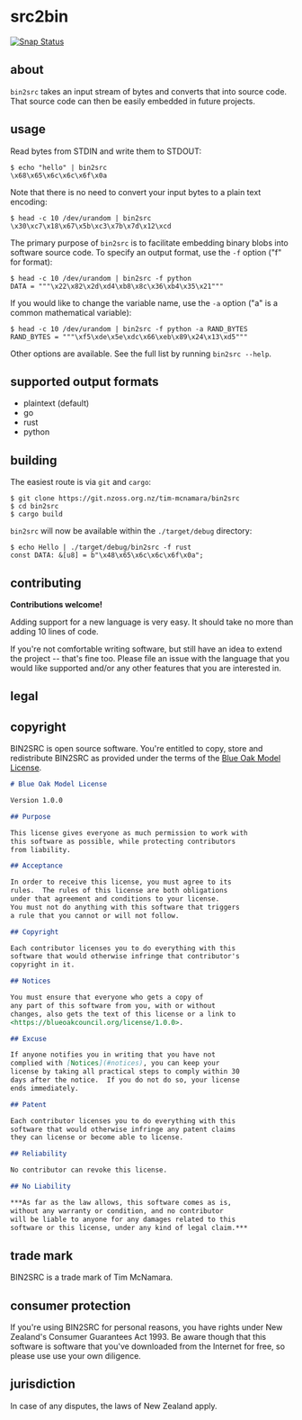 src2bin
=======

[![Snap Status](https://build.snapcraft.io/badge/timClicks/bin2src.svg)](https://build.snapcraft.io/user/timClicks/bin2src)

about
-----

`bin2src` takes an input stream of bytes and converts
that into source code. That source code can then be 
easily embedded in future projects.


usage
-----

Read bytes from STDIN and write them to STDOUT:

    $ echo "hello" | bin2src
    \x68\x65\x6c\x6c\x6f\x0a

Note that there is no need to convert your input bytes to a plain text encoding:

    $ head -c 10 /dev/urandom | bin2src 
    \x30\xc7\x18\x67\x5b\xc3\x7b\x7d\x12\xcd

The primary purpose of `bin2src` is to facilitate embedding binary blobs into software source code.
To specify an output format, use the `-f` option ("f" for format):

    $ head -c 10 /dev/urandom | bin2src -f python
    DATA = """\x22\x82\x2d\xd4\xb8\x8c\x36\xb4\x35\x21"""

If you would like to change the variable name, use the `-a` option ("a" is a common mathematical variable):

    $ head -c 10 /dev/urandom | bin2src -f python -a RAND_BYTES
    RAND_BYTES = """\xf5\xde\x5e\xdc\x66\xeb\x89\x24\x13\xd5"""

Other options are available. See the full list by running `bin2src --help`. 

supported output formats
------------------------

- plaintext (default)
- go
- rust
- python

building
--------

The easiest route is via `git` and `cargo`:

    $ git clone https://git.nzoss.org.nz/tim-mcnamara/bin2src
    $ cd bin2src
    $ cargo build

`bin2src` will now be available within the `./target/debug` directory:

    $ echo Hello | ./target/debug/bin2src -f rust
    const DATA: &[u8] = b"\x48\x65\x6c\x6c\x6f\x0a";


contributing
------------

**Contributions welcome!**

Adding support for a new language is very easy. It should take no 
more than adding 10 lines of code. 

If you're not comfortable writing software, but still have an idea to
extend the project -- that's fine too. Please file an issue with the language that you would like
supported and/or any other features that you are 
interested in.


legal
-----

## copyright

BIN2SRC is open source software. You're entitled to copy, store and redistribute 
BIN2SRC as provided under the terms of the [Blue Oak Model License][].

[Blue Oak Model License]: https://blueoakcouncil.org/license/1.0.0

```markdown
# Blue Oak Model License

Version 1.0.0

## Purpose

This license gives everyone as much permission to work with
this software as possible, while protecting contributors
from liability.

## Acceptance

In order to receive this license, you must agree to its
rules.  The rules of this license are both obligations
under that agreement and conditions to your license.
You must not do anything with this software that triggers
a rule that you cannot or will not follow.

## Copyright

Each contributor licenses you to do everything with this
software that would otherwise infringe that contributor's
copyright in it.

## Notices

You must ensure that everyone who gets a copy of
any part of this software from you, with or without
changes, also gets the text of this license or a link to
<https://blueoakcouncil.org/license/1.0.0>.

## Excuse

If anyone notifies you in writing that you have not
complied with [Notices](#notices), you can keep your
license by taking all practical steps to comply within 30
days after the notice.  If you do not do so, your license
ends immediately.

## Patent

Each contributor licenses you to do everything with this
software that would otherwise infringe any patent claims
they can license or become able to license.

## Reliability

No contributor can revoke this license.

## No Liability

***As far as the law allows, this software comes as is,
without any warranty or condition, and no contributor
will be liable to anyone for any damages related to this
software or this license, under any kind of legal claim.***
```

## trade mark

BIN2SRC is a trade mark of Tim McNamara.


## consumer protection

If you're using BIN2SRC for personal reasons, you have rights under New 
Zealand's Consumer Guarantees Act 1993. Be aware though that this 
software is software that you've downloaded from the Internet for 
free, so please use use your own diligence.


## jurisdiction

In case of any disputes, the laws of New Zealand apply.